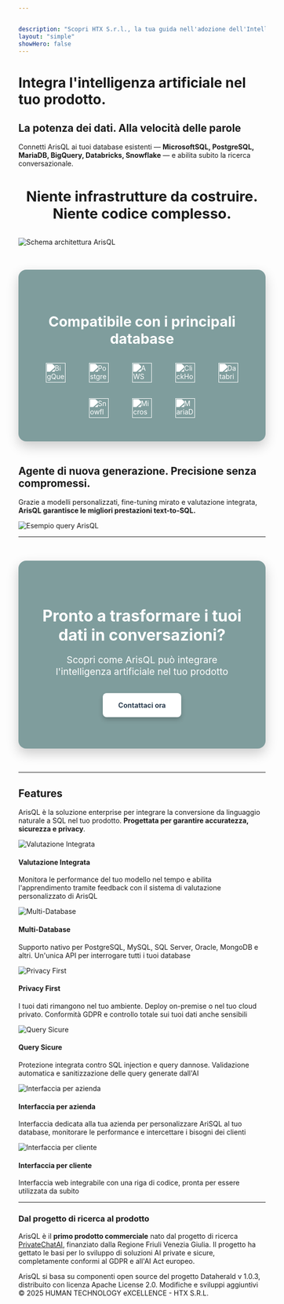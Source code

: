 ```yaml
---


description: "Scopri HTX S.r.l., la tua guida nell'adozione dell'Intelligenza Artificiale per le PMI italiane."
layout: "simple"
showHero: false
---
```

<div class="mt-20"></div>

# Integra l'intelligenza artificiale nel tuo prodotto. 
<h2 class="light-subtitle">La potenza dei dati. Alla velocità delle parole</h2>





<div class="max-w-7xl mx-auto px-4 sm:px-6 lg:px-8">



<div class="grid grid-cols-1 lg:grid-cols-2 gap-8 items-center my-8">
  <div>
    <p class="leading-relaxed">
      Connetti ArisQL ai tuoi database esistenti — <strong>MicrosoftSQL, PostgreSQL, MariaDB, BigQuery, Databricks, Snowflake</strong> — e abilita subito la ricerca conversazionale.
    </p>
    <h3 style="text-align: center; font-size: 1.8rem; font-weight: bold; margin-bottom: 2rem;">
      Niente infrastrutture da costruire. Niente codice complesso.
    </h3>
  </div>
  <div class="order-first lg:order-last bg-white dark:bg-neutral-800 rounded-lg  p-6">
    <img src="/images/arisql/schema_arisql.png" alt="Schema architettura ArisQL" class="w-full" />
  </div>
</div>

</div>

<div style="width: 100%; background-color: #7f9d9d; padding: 3rem 0; margin: 3rem 0; box-shadow: 0 10px 25px rgba(0,0,0,0.2); border-radius: 1rem;">
  <div style="max-width: 1280px; margin: 0 auto; padding: 0 1rem;">
    <h3 style="text-align: center; font-size: 1.8rem; font-weight: bold; color: white; margin-bottom: 2rem;">
      Compatibile con i principali database
    </h3>
    <div style="display: flex; flex-wrap: wrap; align-items: center; justify-content: center; gap: 2rem 3rem;">
      <img src="/images/arisql/Bigquery-p-500.png" alt="BigQuery" style="height: 40px; width: auto; filter: brightness(0) invert(1);" />
      <img src="/images/arisql/Postgres-p-500.png" alt="PostgreSQL" style="height: 40px; width: auto; filter: brightness(0) invert(1);" />
      <img src="/images/arisql/AWS Athena-p-500.png" alt="AWS Athena" style="height: 40px; width: auto; filter: brightness(0) invert(1);" />
      <img src="/images/arisql/Clickhouse-p-500.png" alt="ClickHouse" style="height: 40px; width: auto; filter: brightness(0) invert(1);" />
      <img src="/images/arisql/databricks-p-500.png" alt="Databricks" style="height: 40px; width: auto; filter: brightness(0) invert(1);" />
      <img src="/images/arisql/Snowflake-p-500.png" alt="Snowflake" style="height: 40px; width: auto; filter: brightness(0) invert(1);" />
      <img src="/images/arisql/MS SQL Server-p-500.png" alt="Microsoft SQL Server" style="height: 40px; width: auto; filter: brightness(0) invert(1);" />
      <img src="/images/arisql/MariaDB-p-500.png" alt="MariaDB" style="height: 40px; width: auto; filter: brightness(0) invert(1);" />
    </div>
  </div>
</div>


<div class="max-w-7xl mx-auto px-4 sm:px-6 lg:px-8">

## Agente di nuova generazione. Precisione senza compromessi.


<div class="grid grid-cols-1 lg:grid-cols-2 gap-8 items-center my-8">
  <div>
    <p class="leading-relaxed">
      Grazie a modelli personalizzati, fine-tuning mirato e valutazione integrata, <strong>ArisQL garantisce le migliori prestazioni text-to-SQL.</strong>
    </p>
  </div>
  <div class="order-first lg:order-last bg-white dark:bg-neutral-800 rounded-lg shadow-lg p-6">
    <img src="/images/arisql/Esempio_query.png" alt="Esempio query ArisQL" class="w-full" />
  </div>
</div>



---

<div style="margin: 3rem 0; padding: 3rem; border-radius: 1rem; text-align: center; box-shadow: 0 10px 25px rgba(0,0,0,0.2); background-color: #7f9d9d;">
  <h3 style="font-size: 2rem; font-weight: bold; margin-bottom: 1rem; color: white;">
    Pronto a trasformare i tuoi dati in conversazioni?
  </h3>
  <p style="font-size: 1.2rem; color: white; margin-bottom: 2rem;">
    Scopri come ArisQL può integrare l'intelligenza artificiale nel tuo prodotto
  </p>
  <div style="margin-bottom: 1rem;">
    <a href="mailto:hello@ht-x.com"
       style="display: inline-block; padding: 1rem 2rem; color: #2c3e50; background-color: white; font-weight: bold; border-radius: 0.5rem; box-shadow: 0 5px 10px rgba(0,0,0,0.2); text-decoration: none; transition: all 0.3s;"
       onmouseover="this.style.backgroundColor='#6a8585'; this.style.color='white';"
       onmouseout="this.style.backgroundColor='white'; this.style.color='#2c3e50';">
      Contattaci ora
    </a>
  </div>
</div>


---

## Features

ArisQL è la soluzione enterprise per integrare la conversione da linguaggio naturale a SQL nel tuo prodotto. <strong>Progettata per garantire accuratezza, sicurezza e privacy</strong>.

<div class="grid grid-cols-1 md:grid-cols-3 gap-4 mt-6">

  <div class="bg-white dark:bg-neutral-800 rounded-lg overflow-hidden shadow-lg hover:shadow-xl transition-shadow duration-300">
    <img src="/images/arisql/confidence.svg" alt="Valutazione Integrata" class="w-full h-48 object-cover" />
    <div class="p-4">
      <h4 class="font-semibold mb-2 text-neutral-900 dark:text-neutral-100">Valutazione Integrata</h4>
      <p class="text-sm text-neutral-600 dark:text-neutral-400">Monitora le performance del tuo modello nel tempo e abilita l'apprendimento tramite feedback con il sistema di valutazione personalizzato di ArisQL</p>
    </div>
  </div>



  <div class="bg-white dark:bg-neutral-800 rounded-lg overflow-hidden shadow-lg hover:shadow-xl transition-shadow duration-300">
    <img src="/images/arisql/Logos.svg" alt="Multi-Database" class="w-full h-48 object-cover" />
    <div class="p-4">
      <h4 class="font-semibold mb-2 text-neutral-900 dark:text-neutral-100">Multi-Database</h4>
      <p class="text-sm text-neutral-600 dark:text-neutral-400">Supporto nativo per PostgreSQL, MySQL, SQL Server, Oracle, MongoDB e altri. Un'unica API per interrogare tutti i tuoi database</p>
    </div>
  </div>

  <div class="bg-white dark:bg-neutral-800 rounded-lg overflow-hidden shadow-lg hover:shadow-xl transition-shadow duration-300">
    <img src="/images/arisql/privacy_first.svg" alt="Privacy First" class="w-full h-48 object-cover" />
    <div class="p-4">
      <h4 class="font-semibold mb-2 text-neutral-900 dark:text-neutral-100">Privacy First</h4>
      <p class="text-sm text-neutral-600 dark:text-neutral-400">I tuoi dati rimangono nel tuo ambiente. Deploy on-premise o nel tuo cloud privato. Conformità GDPR e controllo totale sui tuoi dati anche sensibili</p>
    </div>
  </div>

  <div class="bg-white dark:bg-neutral-800 rounded-lg overflow-hidden shadow-lg hover:shadow-xl transition-shadow duration-300">
    <div class="h-48 flex items-center justify-center p-4">
      <img src="/images/arisql/sanitizzazione_query.svg" alt="Query Sicure" class="w-full h-full object-contain" />
    </div>
    <div class="p-4">
      <h4 class="font-semibold mb-2 text-neutral-900 dark:text-neutral-100">Query Sicure</h4>
      <p class="text-sm text-neutral-600 dark:text-neutral-400">Protezione integrata contro SQL injection e query dannose. Validazione automatica e sanitizzazione delle query generate dall'AI</p>
    </div>
  </div>

  <div class="bg-white dark:bg-neutral-800 rounded-lg overflow-hidden shadow-lg hover:shadow-xl transition-shadow duration-300">
    <div class="h-48 flex items-center justify-center p-4">
      <img src="/images/arisql/interfaccia_azienda.png" alt="Interfaccia per azienda" class="w-full h-full object-contain" />
    </div>
    <div class="p-4">
      <h4 class="font-semibold mb-2 text-neutral-900 dark:text-neutral-100">Interfaccia per azienda</h4>
      <p class="text-sm text-neutral-600 dark:text-neutral-400">Interfaccia dedicata alla tua azienda per personalizzare AriSQL al tuo database, monitorare le performance e intercettare i bisogni dei clienti</p>
    </div>
  </div>

  <div class="bg-white dark:bg-neutral-800 rounded-lg overflow-hidden shadow-lg hover:shadow-xl transition-shadow duration-300">
    <div class="h-48 flex items-center justify-center p-4">
      <img src="/images/arisql/interfaccia_cliente.png" alt="Interfaccia per cliente" class="w-full h-full object-contain" />
    </div>
    <div class="p-4">
      <h4 class="font-semibold mb-2 text-neutral-900 dark:text-neutral-100">Interfaccia per cliente</h4>
      <p class="text-sm text-neutral-600 dark:text-neutral-400">Interfaccia web integrabile con una riga di codice, pronta per essere utilizzata da subito</p>
    </div>
  </div>

</div>

---

<div class="mt-12 mb-8 p-6 bg-gradient-to-r from-blue-50 to-indigo-50 dark:from-neutral-800 dark:to-neutral-900 rounded-lg border-l-4 border-blue-500">
  <h3 class="text-lg font-bold mb-3 text-neutral-900 dark:text-neutral-100">Dal progetto di ricerca al prodotto</h3>
  <p class="text-neutral-700 dark:text-neutral-300 leading-relaxed">
    ArisQL è il <strong>primo prodotto commerciale</strong> nato dal progetto di ricerca <a href="/progetti-finanziati/private-chatbot-ai/" class="text-blue-600 dark:text-blue-400 hover:underline font-semibold">PrivateChatAI</a>, finanziato dalla Regione Friuli Venezia Giulia. Il progetto ha gettato le basi per lo sviluppo di soluzioni AI private e sicure, completamente conformi al GDPR e all'AI Act europeo.
  </p>
</div>

<div class="mt-8 p-6 bg-neutral-50 dark:bg-neutral-800 rounded-lg border-l-4 border-neutral-400">
  <p class="text-sm text-neutral-600 dark:text-neutral-400 italic">
    ArisQL si basa su componenti open source del progetto Dataherald v 1.0.3, distribuito con licenza Apache License 2.0. Modifiche e sviluppi aggiuntivi © 2025 HUMAN TECHNOLOGY eXCELLENCE - HTX S.R.L.
  </p>
</div>

